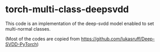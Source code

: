 # torch-multi-class-deepsvdd

This code is an implementation of the deep-svdd model enabled to set multi-normal classes.

(Most of the codes are copied from https://github.com/lukasruff/Deep-SVDD-PyTorch)
